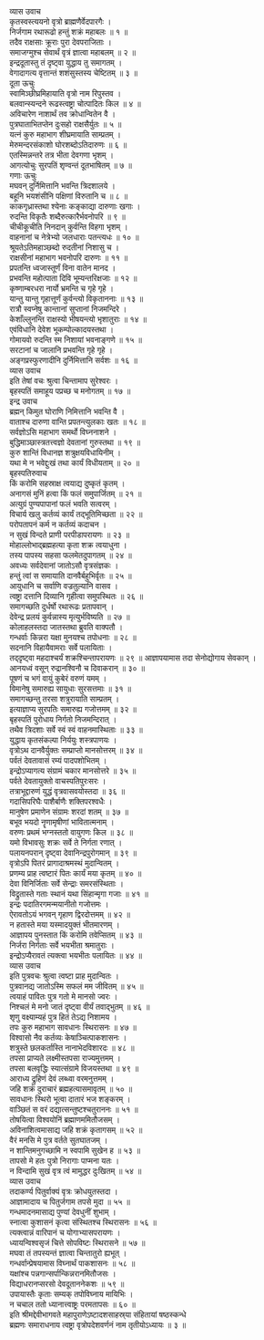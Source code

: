 व्यास उवाच  
कृतस्वस्त्ययनो वृत्रो ब्राह्मणैर्वेदपारगैः ।  
निर्जगाम रथारूढो हन्तुं शक्रं महाबलः ॥ १ ॥  
तदैव राक्षसाः क्रूराः पुरा देवपराजिताः ।  
समाजग्मुश्च सेवार्थं वृत्रं ज्ञात्वा महाबलम् ॥ २ ॥  
इन्द्रदूतास्तु तं दृष्ट्वा युद्धाय तु समागतम् ।  
वेगादागत्य वृत्तान्तं शशंसुस्तस्य चेष्टितम् ॥ ३ ॥  
दूता ऊचुः  
स्वामिञ्छीघ्रमिहायाति वृत्रो नाम रिपुस्तव ।  
बलवान्स्यन्दने रूढस्त्वष्ट्रा चोत्पादितः किल ॥ ४ ॥  
अविचारेण नाशार्थं तव क्रोधान्वितेन वै ।  
पुत्रघाताभितप्तेन दुःसहो राक्षसैर्युतः ॥ ५ ॥  
यत्नं कुरु महाभाग शीघ्रमायाति साम्प्रतम् ।  
मेरुमन्दरसंकाशो घोरशब्दोऽतिदारुणः ॥ ६ ॥  
एतस्मिन्नन्तरे तत्र भीता देवगणा भृशम् ।  
आगत्योचुः सुरपतिं शृण्वन्तं दूतभाषितम् ॥ ७ ॥  
गणाः ऊचुः  
मघवन् दुर्निमित्तानि भवन्ति त्रिदशालये ।  
बहूनि भयशंसीनि पक्षिणां विरुतानि च ॥ ८ ॥  
काकगृध्रास्तथा श्येनाः कङ्काद्या दारुणाः खगाः ।  
रुदन्ति विकृतैः शब्दैरुत्कारैर्भवनोपरि ॥ ९ ॥  
चीचीकूचीति निनदान् कुर्वन्ति विहगा भृशम् ।  
वाहनानां च नेत्रेभ्यो जलधाराः पतन्त्यधः ॥ १० ॥  
श्रूयतेऽतिमहाञ्छब्दो रुदतीनां निशासु च ।  
राक्षसीनां महाभाग भवनोपरि दारुणः ॥ ११ ॥  
प्रपतन्ति ध्वजास्तूर्णं विना वातेन मानद ।  
प्रभवन्ति महोत्पाता दिवि भूम्यन्तरिक्षजाः ॥ १२ ॥  
कृष्णाम्बरधरा नार्यो भ्रमन्ति च गृहे गृहे ।  
यान्तु यान्तु गृहात्तूर्णं कुर्वन्त्यो विकृताननाः ॥ १३ ॥  
रात्रौ स्वप्नेषु कान्तानां सुप्तानां निजमन्दिरे ।  
केशाँल्लुनन्ति राक्षस्यो भीषयन्त्यो भृशातुराः ॥ १४ ॥  
एवंविधानि देवेश भूकम्पोल्कादयस्तथा ।  
गोमायवो रुदन्ति स्म निशायां भवनाङ्गणे ॥ १५ ॥  
सरटानां च जालानि प्रभवन्ति गृहे गृहे ।  
अङ्गप्रस्फुरणादीनि दुर्निमित्तानि सर्वशः ॥ १६ ॥  
व्यास उवाच  
इति तेषां वचः श्रुत्वा चिन्तामाप सुरेश्वरः ।  
बृहस्पतिं समाहूय पप्रच्छ च मनोगतम् ॥ १७ ॥  
इन्द्र उवाच  
ब्रह्मन् किमुत घोराणि निमित्तानि भवन्ति वै ।  
वाताश्च दारुणा वान्ति प्रपतन्त्युलकाः खतः ॥ १८ ॥  
सर्वज्ञोऽसि महाभाग समर्थो विघ्ननाशने ।  
बुद्धिमाञ्छास्त्रतत्त्वज्ञो देवतानां गुरुस्तथा ॥ १९ ॥  
कुरु शान्तिं विधानज्ञ शत्रुक्षयविधायिनीम् ।  
यथा मे न भवेद्दुःखं तथा कार्यं विधीयताम् ॥ २० ॥  
बृहस्पतिरुवाच  
किं करोमि सहस्राक्ष त्वयाद्य दुष्कृतं कृतम् ।  
अनागसं मुनिं हत्वा किं फलं समुपार्जितम् ॥ २१ ॥  
अत्युग्रं पुण्यपापानां फलं भवति सत्वरम् ।  
विचार्य खलु कर्तव्यं कार्यं तद्‌भूतिमिच्छता ॥ २२ ॥  
परोपतापनं कर्म न कर्तव्यं कदाचन ।  
न सुखं विन्दते प्राणी परपीडापरायणः ॥ २३ ॥  
मोहाल्लोभाद्‌ब्रह्महत्या कृता शक्र त्वयाधुना ।  
तस्य पापस्य सहसा फलमेतदुपागतम् ॥ २४ ॥  
अवध्यः सर्वदेवानां जातोऽसौ वृत्रसंज्ञकः ।  
हन्तुं त्वां स समायाति दानवैर्बहुभिर्वृतः ॥ २५ ॥  
आयुधानि च सर्वाणि वज्रतुल्यानि वासव ।  
त्वष्ट्रा दत्तानि दिव्यानि गृहीत्वा समुपस्थितः ॥ २६ ॥  
समागच्छति दुर्धर्षो रथारूढः प्रतापवान् ।  
देवेन्द्र प्रलयं कुर्वन्नास्य मृत्युर्भविष्यति ॥ २७ ॥  
कोलाहलस्तदा जातस्तथा ब्रुवति वाक्पतौ ।  
गन्धर्वाः किन्नरा यक्षा मुनयश्च तपोधनाः ॥ २८ ॥  
सदनानि विहायैवामराः सर्वे पलायिताः ।  
तद्‌दृष्ट्वा महदाश्चर्यं शक्रश्चिन्तापरायणः ॥ २९ ॥
आज्ञापयामास तदा सेनोद्योगाय सेवकान् ।  
आनयध्वं वसून् रुद्रानश्विनौ च दिवाकरान् ॥ ३० ॥  
पूषणं च भगं वायुं कुबेरं वरुणं यमम् ।  
विमानेषु समारुह्य सायुधाः सुरसत्तमाः ॥ ३१ ॥  
समागच्छन्तु तरसा शत्रुरायाति साम्प्रतम् ।  
इत्याज्ञाप्य सुरपतिः समारुह्य गजोत्तमम् ॥ ३२ ॥  
बृहस्पतिं पुरोधाय निर्गतो निजमन्दिरात् ।  
तथैव त्रिदशाः सर्वे स्वं स्वं वाहनमास्थिताः ॥ ३३ ॥  
युद्धाय कृतसंकल्पा निर्ययुः शस्त्रपाणयः ।  
वृत्रोऽथ दानवैर्युक्तः सम्प्राप्तो मानसोत्तरम् ॥ ३४ ॥  
पर्वतं देवतावासं रम्यं पादपशोभितम् ।  
इन्द्रोऽप्यागत्य संग्रामं चकार मानसोत्तरे ॥ ३५ ॥  
पर्वते देवतायुक्तो वाचस्पतिपुरःसरः ।  
तत्राभूद्दारुणं युद्धं वृत्रवासवयोस्तदा ॥ ३६ ॥  
गदासिपरिघैः पाशैर्बाणैः शक्तिपरश्वधैः ।  
मानुषेण प्रमाणेन संग्रामः शरदां शतम् ॥ ३७ ॥  
बभूव भयदो नॄणामृषीणां भावितात्मनाम् ।  
वरुणः प्रथमं भग्नस्ततो वायुगणः किल ॥ ३८ ॥  
यमो विभावसुः शक्रः सर्वे ते निर्गता रणात् ।  
पलायनपरान् दृष्ट्वा देवानिन्द्रपुरोगमान् ॥ ३९ ॥  
वृत्रोऽपि पितरं प्रागादाश्रमस्थं मुदान्वितम् ।  
प्रणम्य प्राह त्वष्टारं पितः कार्यं मया कृतम् ॥ ४० ॥  
देवा विनिर्जिताः सर्वे सेन्द्राः समरसंस्थिताः ।  
विद्रुतास्ते गताः स्थानं यथा सिंहान्मृगा गजाः ॥ ४१ ॥  
इन्द्रः पदातिरगमन्मयानीतो गजोत्तमः ।  
ऐरावतोऽयं भगवन् गृहाण द्विरदोत्तमम् ॥ ४२ ॥  
न हतास्ते मया यस्मादयुक्तं भीतमारणम् ।  
आज्ञापय पुनस्तात किं करोमि तवेप्सितम् ॥ ४३ ॥  
निर्जरा निर्गताः सर्वे भयभीता श्रमातुराः ।  
इन्द्रोऽप्यैरावतं त्यक्त्वा भयभीतः पलायितः ॥ ४४ ॥  
व्यास उवाच  
इति पुत्रवचः श्रुत्वा त्वष्टा प्राह मुदान्वितः ।  
पुत्रवानद्य जातोऽस्मि सफलं मम जीवितम् ॥ ४५ ॥  
त्वयाहं पावितः पुत्र गतो मे मानसो ज्वरः ।  
निश्चलं मे मनो जातं दृष्ट्वा वीर्यं तवाद्‌भुतम् ॥ ४६ ॥  
शृणु वक्ष्याम्यहं पुत्र हितं तेऽद्य निशामय ।  
तपः कुरु महाभाग सावधानः स्थिरासनः ॥ ४७ ॥  
विश्वासो नैव कर्तव्यः केषाञ्चित्पाकशासनः ।  
शत्रुस्ते छलकर्तास्ति नानाभेदविशारदः ॥ ४८ ॥  
तपसा प्राप्यते लक्ष्मीस्तपसा राज्यमुत्तमम् ।  
तपसा बलवृद्धिः स्यात्संग्रामे विजयस्तथा ॥ ४९ ॥  
आराध्य द्रुहिणं देवं लब्ध्वा वरमनुत्तमम् ।  
जहि शक्रं दुराचारं ब्रह्महत्यासमावृतम् ॥ ५० ॥  
सावधानः स्थिरो भूत्वा दातारं भज शङ्करम् ।  
वाञ्छितं स वरं दद्यात्सन्तुष्टश्चतुराननः ॥ ५१ ॥  
तोषयित्वा विश्वयोनिं ब्रह्माणममितौजसम् ।  
अविनाशित्वमासाद्य जहि शक्रं कृतागसम् ॥ ५२ ॥  
वैरं मनसि मे पुत्र वर्तते सुतघातजम् ।  
न शान्तिमनुगच्छामि न स्वपामि सुखेन ह ॥ ५३ ॥  
तापसो मे हतः पुत्रो निरागाः पाप्मना यतः ।  
न विन्दामि सुखं वृत्र त्वं मामुद्धर दुःखितम् ॥ ५४ ॥  
व्यास उवाच  
तदाकर्ण्य पितुर्वाक्यं वृत्रः क्रोधयुतस्तदा ।  
आज्ञामादाय च पितुर्जगाम तपसे मुदा ॥ ५५ ॥  
गन्धमादनमासाद्य पुण्यां देवधुनीं शुभाम् ।  
स्नात्वा कुशासनं कृत्वा संस्थितश्च स्थिरासनः ॥ ५६ ॥  
त्यक्त्वान्नं वारिपानं च योगाभ्यासपरायणः ।  
ध्यायन्विश्वसृजं चित्ते सोपविष्टः स्थिरासने ॥ ५७ ॥  
मघवा तं तपस्यन्तं ज्ञात्वा चिन्तातुरो ह्यभूत् ।  
गन्धर्वान्प्रेषयामास विघ्नार्थं पाकशासनः ॥ ५८ ॥  
यक्षांश्च पन्नगान्सर्पान्किन्नरानमितौजसः ।  
विद्याधरानप्सरसो देवदूताननेकशः ॥ ५९ ॥  
उपायास्तैः कृताः सम्यक् तपोविघ्नाय मायिभिः ।  
न चचाल ततो ध्यानात्त्वाष्ट्रः परमतापसः ॥ ६० ॥  
इति श्रीमद्देवीभागवते महापुराणेऽष्टादशसाहस्र्या संहितायां षष्ठस्कन्धे  
ब्रह्मणः समाराधनाय त्वष्ट्रा वृत्रोपदेशवर्णनं नाम तृतीयोऽध्यायः ॥ ३ ॥

